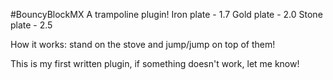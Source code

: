 #BouncyBlockMX
A trampoline plugin!
Iron plate - 1.7
Gold plate - 2.0
Stone plate - 2.5

How it works: stand on the stove and jump/jump on top of them!


This is my first written plugin, if something doesn't work, let me know!
